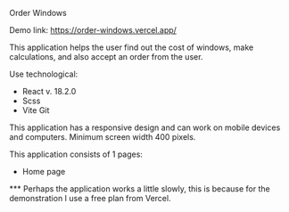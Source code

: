 Order Windows

Demo link: https://order-windows.vercel.app/

This application helps the user find out the cost of windows, make calculations, and also accept an order from the user.

Use technological:
- React v. 18.2.0
- Scss
- Vite
Git

This application has a responsive design and can work on mobile devices and computers. Minimum screen width 400 pixels.

This application consists of 1 pages:

- Home page

*** Perhaps the application works a little slowly, this is because for the demonstration I use a free plan from Vercel.
